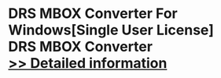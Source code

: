 # DRS MBOX Converter For Windows[Single User License]<br />DRS MBOX Converter<br />[>> Detailed information](https://secure.shareit.com/shareit/product.html?productid=301004339&affiliateid=200057808)